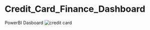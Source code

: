 # Credit_Card_Finance_Dashboard
PowerBI Dasboard
![credit card](https://github.com/Tuhin-150/Credit_Card_Finance_Dashboard/assets/161159207/9db30ae9-3140-427d-ba4d-7afcc434e4ac)
